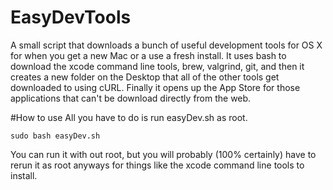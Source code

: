 # EasyDevTools
A small script that downloads a bunch of useful development tools for OS X for when you get a new Mac or a use a fresh install. It uses bash to download the xcode command line tools, brew, valgrind, git, and then it creates a new folder on the Desktop that all of the other tools get downloaded to using cURL. Finally it opens up the App Store for those applications that can't be download directly from the web. 

#How to use
All you have to do is run easyDev.sh as root.

`sudo bash easyDev.sh`

You can run it with out root, but you will probably (100% certainly) have to rerun it as root anyways for things like the xcode command line tools to install.
